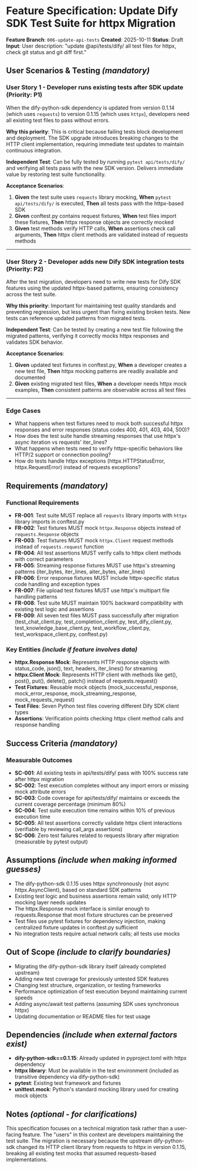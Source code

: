 # Feature Specification: Update Dify SDK Test Suite for httpx Migration

**Feature Branch**: `006-update-api-tests`
**Created**: 2025-10-11
**Status**: Draft
**Input**: User description: "update @api/tests/dify/ all test files for httpx, check git status and git diff first."

## User Scenarios & Testing *(mandatory)*

### User Story 1 - Developer runs existing tests after SDK update (Priority: P1)

When the dify-python-sdk dependency is updated from version 0.1.14 (which uses `requests`) to version 0.1.15 (which uses `httpx`), developers need all existing test files to pass without errors.

**Why this priority**: This is critical because failing tests block development and deployment. The SDK upgrade introduces breaking changes to the HTTP client implementation, requiring immediate test updates to maintain continuous integration.

**Independent Test**: Can be fully tested by running `pytest api/tests/dify/` and verifying all tests pass with the new SDK version. Delivers immediate value by restoring test suite functionality.

**Acceptance Scenarios**:

1. **Given** the test suite uses `requests` library mocking, **When** `pytest api/tests/dify/` is executed, **Then** all tests pass with the httpx-based SDK
2. **Given** conftest.py contains request fixtures, **When** test files import these fixtures, **Then** httpx response objects are correctly mocked
3. **Given** test methods verify HTTP calls, **When** assertions check call arguments, **Then** httpx client methods are validated instead of requests methods

---

### User Story 2 - Developer adds new Dify SDK integration tests (Priority: P2)

After the test migration, developers need to write new tests for Dify SDK features using the updated httpx-based patterns, ensuring consistency across the test suite.

**Why this priority**: Important for maintaining test quality standards and preventing regression, but less urgent than fixing existing broken tests. New tests can reference updated patterns from migrated tests.

**Independent Test**: Can be tested by creating a new test file following the migrated patterns, verifying it correctly mocks httpx responses and validates SDK behavior.

**Acceptance Scenarios**:

1. **Given** updated test fixtures in conftest.py, **When** a developer creates a new test file, **Then** httpx mocking patterns are readily available and documented
2. **Given** existing migrated test files, **When** a developer needs httpx mock examples, **Then** consistent patterns are observable across all test files

---

### Edge Cases

- What happens when test fixtures need to mock both successful httpx responses and error responses (status codes 400, 401, 403, 404, 500)?
- How does the test suite handle streaming responses that use httpx's async iteration vs requests' iter_lines?
- What happens when tests need to verify httpx-specific behaviors like HTTP/2 support or connection pooling?
- How do tests handle httpx exceptions (httpx.HTTPStatusError, httpx.RequestError) instead of requests exceptions?

## Requirements *(mandatory)*

### Functional Requirements

- **FR-001**: Test suite MUST replace all `requests` library imports with `httpx` library imports in conftest.py
- **FR-002**: Test fixtures MUST mock `httpx.Response` objects instead of `requests.Response` objects
- **FR-003**: Test fixtures MUST mock `httpx.Client` request methods instead of `requests.request` function
- **FR-004**: All test assertions MUST verify calls to httpx client methods with correct parameters
- **FR-005**: Streaming response fixtures MUST use httpx's streaming patterns (iter_bytes, iter_lines, aiter_bytes, aiter_lines)
- **FR-006**: Error response fixtures MUST include httpx-specific status code handling and exception types
- **FR-007**: File upload test fixtures MUST use httpx's multipart file handling patterns
- **FR-008**: Test suite MUST maintain 100% backward compatibility with existing test logic and assertions
- **FR-009**: All seven test files MUST pass successfully after migration (test_chat_client.py, test_completion_client.py, test_dify_client.py, test_knowledge_base_client.py, test_workflow_client.py, test_workspace_client.py, conftest.py)

### Key Entities *(include if feature involves data)*

- **httpx.Response Mock**: Represents HTTP response objects with status_code, json(), text, headers, iter_lines() for streaming
- **httpx.Client Mock**: Represents HTTP client with methods like get(), post(), put(), delete(), patch() instead of requests.request()
- **Test Fixtures**: Reusable mock objects (mock_successful_response, mock_error_response, mock_streaming_response, mock_requests_request)
- **Test Files**: Seven Python test files covering different Dify SDK client types
- **Assertions**: Verification points checking httpx client method calls and response handling

## Success Criteria *(mandatory)*

### Measurable Outcomes

- **SC-001**: All existing tests in api/tests/dify/ pass with 100% success rate after httpx migration
- **SC-002**: Test execution completes without any import errors or missing mock attribute errors
- **SC-003**: Code coverage for api/tests/dify/ maintains or exceeds the current coverage percentage (minimum 80%)
- **SC-004**: Test suite execution time remains within 10% of previous execution time
- **SC-005**: All test assertions correctly validate httpx client interactions (verifiable by reviewing call_args assertions)
- **SC-006**: Zero test failures related to requests library after migration (measurable by pytest output)

## Assumptions *(include when making informed guesses)*

- The dify-python-sdk 0.1.15 uses httpx synchronously (not async httpx.AsyncClient), based on standard SDK patterns
- Existing test logic and business assertions remain valid; only HTTP mocking layer needs updates
- The httpx.Response mock interface is similar enough to requests.Response that most fixture structures can be preserved
- Test files use pytest fixtures for dependency injection, making centralized fixture updates in conftest.py sufficient
- No integration tests require actual network calls; all tests use mocks

## Out of Scope *(include to clarify boundaries)*

- Migrating the dify-python-sdk library itself (already completed upstream)
- Adding new test coverage for previously untested SDK features
- Changing test structure, organization, or testing frameworks
- Performance optimization of test execution beyond maintaining current speeds
- Adding async/await test patterns (assuming SDK uses synchronous httpx)
- Updating documentation or README files for test usage

## Dependencies *(include when external factors exist)*

- **dify-python-sdk==0.1.15**: Already updated in pyproject.toml with httpx dependency
- **httpx library**: Must be available in the test environment (included as transitive dependency via dify-python-sdk)
- **pytest**: Existing test framework and fixtures
- **unittest.mock**: Python's standard mocking library used for creating mock objects

## Notes *(optional - for clarifications)*

This specification focuses on a technical migration task rather than a user-facing feature. The "users" in this context are developers maintaining the test suite. The migration is necessary because the upstream dify-python-sdk changed its HTTP client library from requests to httpx in version 0.1.15, breaking all existing test mocks that assumed requests-based implementations.
